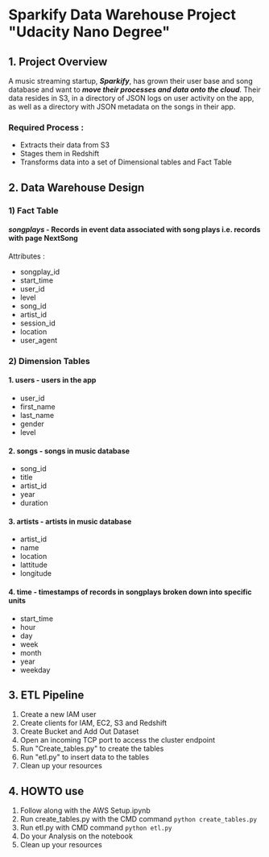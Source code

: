 # Sparkify Data Warehouse Project "Udacity Nano Degree"
## 1. Project Overview
A music streaming startup, ***Sparkify***, has grown their user base and song database and want to ***move their processes and data onto the cloud***.
Their data resides in S3, in a directory of JSON logs on user activity on the app, as well as a directory with JSON metadata on the songs in their app.

### Required Process :
+ Extracts their data from S3
+ Stages them in Redshift
+ Transforms data into a set of Dimensional tables and Fact Table

## 2. Data Warehouse Design 
### 1) Fact Table 
#### ***songplays*** - Records in event data associated with song plays i.e. records with page NextSong
Attributes :
+ songplay_id
+ start_time
+ user_id
+ level
+ song_id
+ artist_id
+ session_id
+ location
+ user_agent

### 2) Dimension Tables
#### 1. users - users in the app
+ user_id
+ first_name
+ last_name
+ gender
+ level
#### 2. songs - songs in music database
+ song_id
+ title
+ artist_id
+ year
+ duration
#### 3. artists - artists in music database
+ artist_id
+ name
+ location
+ lattitude
+ longitude

#### 4. time - timestamps of records in songplays broken down into specific units
+ start_time
+ hour
+ day
+ week
+ month
+ year
+ weekday

## 3. ETL Pipeline
1. Create a new IAM user
2. Create clients for IAM, EC2, S3 and Redshift
3. Create Bucket and Add Out Dataset
4. Open an incoming TCP port to access the cluster endpoint
5. Run "Create_tables.py" to create the tables
6. Run "etl.py" to insert data to the tables
7. Clean up your resources


## 4. HOWTO use
1. Follow along with the AWS Setup.ipynb
2. Run create_tables.py with the CMD command ` python create_tables.py  `
3. Run etl.py with CMD command ` python etl.py `
4. Do your Analysis on the notebook
5. Clean up your resources




